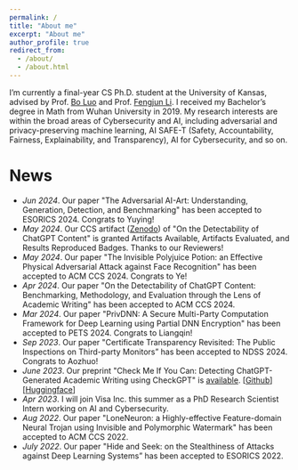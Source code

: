 ```yaml
---
permalink: /
title: "About me"
excerpt: "About me"
author_profile: true
redirect_from: 
  - /about/
  - /about.html
---
```


I’m currently a final-year CS Ph.D. student at the University of Kansas, advised by Prof. [Bo Luo](http://www.ittc.ku.edu/~bluo/) and Prof. [Fengjun Li](http://www.ittc.ku.edu/~fli/index.html). I received my Bachelor’s degree in Math from Wuhan University in 2019. My research interests are within the broad areas of Cybersecurity and AI, including adversarial and privacy-preserving machine learning, AI SAFE-T (Safety, Accountability, Fairness, Explainability, and Transparency), AI for Cybersecurity, and so on.

<p style="color: red;">
<!--I am to join Boise State University as a Tenure-Track Assistant Professor in Fall 2024. I am looking for self-motivated students to join my group. Please contact me at {julianzy2024 AT gmail DOT com} if you are interested! -->
</p>

News
======
* *Jun 2024*. Our paper "The Adversarial AI-Art: Understanding, Generation, Detection, and Benchmarking" has been accepted to ESORICS 2024. Congrats to Yuying!
* *May 2024*. Our CCS artifact ([Zenodo](https://zenodo.org/doi/10.5281/zenodo.11046882)) of "On the Detectability of ChatGPT Content" is granted Artifacts Available, Artifacts Evaluated, and Results Reproduced Badges. Thanks to our Reviewers!
* *May 2024*. Our paper "The Invisible Polyjuice Potion: an Effective Physical Adversarial Attack against Face Recognition" has been accepted to ACM CCS 2024. Congrats to Ye!
* *Apr 2024*. Our paper "On the Detectability of ChatGPT Content: Benchmarking, Methodology, and Evaluation through the Lens of Academic Writing" has been accepted to ACM CCS 2024. 
* *Mar 2024*. Our paper "PrivDNN: A Secure Multi-Party Computation Framework for Deep Learning using Partial DNN Encryption" has been accepted to PETS 2024. Congrats to Liangqin!
* *Sep 2023*. Our paper "Certificate Transparency Revisited: The Public Inspections on Third-party Monitors” has been accepted to NDSS 2024. Congrats to Aozhuo!
* *June 2023*. Our preprint "Check Me If You Can: Detecting ChatGPT-Generated Academic Writing using CheckGPT" is [available](https://arxiv.org/abs/2306.05524). [[Github](https://github.com/liuzey/CheckGPT)][[Huggingface](https://huggingface.co/julianzy/CheckGPT)]
* *Apr 2023*. I will join Visa Inc. this summer as a PhD Research Scientist Intern working on AI and Cybersecurity.
* *Aug 2022*. Our paper "LoneNeuron: a Highly-effective Feature-domain Neural Trojan using Invisible and Polymorphic Watermark" has been accepted to ACM CCS 2022.
* *July 2022*. Our paper "Hide and Seek: on the Stealthiness of Attacks against Deep Learning Systems” has been accepted to ESORICS 2022.
